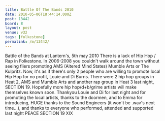 ```yaml
---
title: Battle Of The Bands 2010
date: 2010-05-06T18:44:14.000Z
post: 13442
board: 8
layout: post
venue: v32
tags: [folkestone]
permalink: /m/13442/
---
```

Battle of the Bands at Lantern's, 5th may 2010
There is a lack of Hip Hop / Rap in Folkestone. In 2006-2008 you couldn't walk around the town without seeing fliers promoting AMS (Altered Mind States) Mumble Arts or The Kulpritz. Now, it's as if there's only 2 people who are willing to promote local Hip Hop for no profit, Louie and Di Burns. There were 2 hip hop groups in Heat 2, AMS and Mumble Arts and another rap group in Heat 3 last night, SECTION 19. Hopefully more hip hop/d+b/grime artists will make themselves known soon.
Thankyou Louie and Di for last night and for promoting the local artists, thanks to the doormen, and to Emma for introducing, HUGE thanks to the Sound Engineers (it won't be .wav's next time...), and thanks to everyone who performed, attended and supported last night PEACE
SECTION 19 XIX
